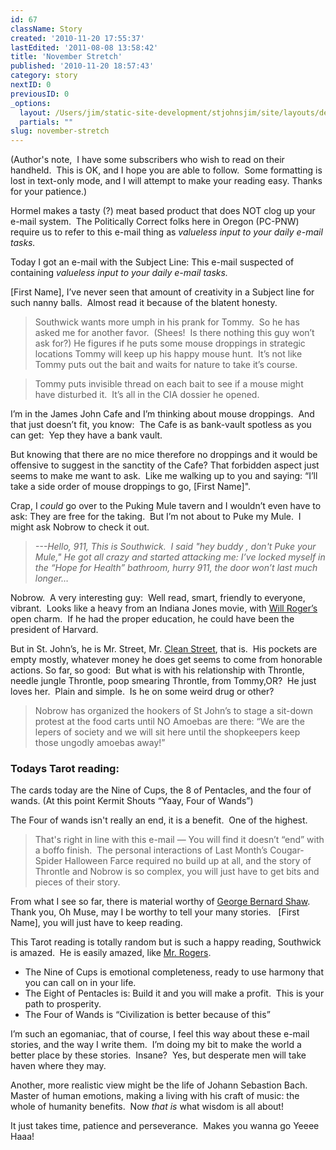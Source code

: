 ```yaml
---
id: 67
className: Story
created: '2010-11-20 17:55:37'
lastEdited: '2011-08-08 13:58:42'
title: 'November Stretch'
published: '2010-11-20 18:57:43'
category: story
nextID: 0
previousID: 0
_options:
  layout: /Users/jim/static-site-development/stjohnsjim/site/layouts/default.static.ttml
  partials: ""
slug: november-stretch
---
```

<p>(Author's note,  I have some subscribers who wish to read on their handheld.  This is OK, and I hope you are able to follow.  Some formatting is lost in text-only mode, and I will attempt to make your reading easy. Thanks for your patience.)</p>
<p>Hormel makes a tasty (?) meat based product that does NOT clog up your e-mail system.  The Politically Correct folks here in Oregon (PC-PNW) require us to refer to this e-mail thing as <em>valueless input to your daily e-mail tasks.</em></p>
<p>Today I got an e-mail with the Subject Line: This e-mail suspected of containing <em>valueless input to your daily e-mail tasks.</em></p>
<p >[First Name], I’ve never seen that amount of creativity in a Subject line for such nanny balls.  Almost read it because of the blatent honesty.</p>

<blockquote>
<p>Southwick wants more umph in his prank for Tommy.  So he has asked me for another favor.  (Shees!  Is there nothing this guy won’t ask for?) He figures if he puts some mouse droppings in strategic locations Tommy will keep up his happy mouse hunt.  It’s not like Tommy puts out the bait and waits for nature to take it’s course.</p>
</blockquote>
<blockquote>
<p>Tommy puts invisible thread on each bait to see if a mouse might have disturbed it.  It’s all in the CIA dossier he opened.</p>
</blockquote>

<p >I’m in the James John Cafe and I’m thinking about mouse droppings.  And that just doesn’t fit, you know:  The Cafe is as bank-vault spotless as you can get:  Yep they have a bank vault.</p>

<p >But knowing that there are no mice therefore no droppings and it would be offensive to suggest in the sanctity of the Cafe? That forbidden aspect just seems to make me want to ask.  Like me walking up to you and saying: “I’ll take a side order of mouse droppings to go, [First Name]".</p>

<p >Crap, I <em>could</em> go over to the Puking Mule tavern and I wouldn’t even have to ask: They are free for the taking.  But I’m not about to Puke my Mule.  I might ask Nobrow to check it out.</p>

<blockquote>
<p><em>---Hello, 911, This is Southwick.  I said "hey buddy , don't Puke your Mule," He got all crazy and started attacking me: I’ve locked myself in the “Hope for Health” bathroom, hurry 911, the door won’t last much longer…</em></p>
</blockquote>

<p >Nobrow.  A very interesting guy:  Well read, smart, friendly to everyone, vibrant.  Looks like a heavy from an Indiana Jones movie, with <a href="http://www.google.com/search?rls=en&amp;q=will+rogers&amp;ie=UTF-8&amp;oe=UTF-8" target="_blank">Will Roger’s</a> open charm.  If he had the proper education, he could have been the president of Harvard.</p>

<p >But in St. John’s, he is Mr. Street, Mr. <a href="http://www.google.com/images?rls=en&amp;q=mr+clean&amp;oe=UTF-8&amp;um=1&amp;ie=UTF-8&amp;source=univ&amp;ei=0IfoTIL0J4aisQPhzPmwCw&amp;sa=X&amp;oi=image_result_group&amp;ct=title&amp;resnum=1&amp;ved=0CC0QsAQwAA&amp;biw=1043&amp;bih=596" target="_blank">Clean Street</a>, that is.  His pockets are empty mostly, whatever money he does get seems to come from honorable actions. So far, so good:  But what is with his relationship with Throntle, needle jungle Throntle, poop smearing Throntle, from Tommy,OR?  He just loves her.  Plain and simple.  Is he on some weird drug or other?</p>

<blockquote>
<p>Nobrow has organized the hookers of St John’s to stage a sit-down protest at the food carts until NO Amoebas are there: “We are the lepers of society and we will sit here until the shopkeepers keep those ungodly amoebas away!”</p>
</blockquote>

<h3>Todays Tarot reading:</h3>
<p >The cards today are the Nine of Cups, the 8 of Pentacles, and the four of wands. (At this point Kermit Shouts “Yaay, Four of Wands”)</p>

<p >The Four of wands isn't really an end, it is a benefit.  One of the highest.  </p>

<blockquote>
<p>That's right in line with this e-mail — You will find it doesn’t “end” with a boffo finish.  The personal interactions of Last Month’s Cougar-Spider Halloween Farce required no build up at all, and the story of Throntle and Nobrow is so complex, you will just have to get bits and pieces of their story.</p>
</blockquote>

<p >From what I see so far, there is material worthy of <a href="http://en.wikipedia.org/wiki/George_Bernard_Shaw" target="_blank">George Bernard Shaw</a>.  Thank you, Oh Muse, may I be worthy to tell your many stories.   [First Name], you will just have to keep reading.</p>

<p >This Tarot reading is totally random but is such a happy reading, Southwick is amazed.  He is easily amazed, like <a href="http://www.myspace.com/j0lietjakeblues/blog/476795617" target="_blank">Mr. Rogers</a>.</p>

<ul><li>The Nine of Cups is emotional completeness, ready to use harmony that you can call on in your life.</li>
<li>The Eight of Pentacles is: Build it and you will make a profit.  This is your path to prosperity.</li>
<li>The Four of Wands is “Civilization is better because of this”</li>
</ul>
<p >I’m such an egomaniac, that of course, I feel this way about these e-mail stories, and the way I write them.  I’m doing my bit to make the world a better place by these stories.  Insane?  Yes, but desperate men will take haven where they may.</p>

<p >Another, more realistic view might be the life of Johann Sebastion Bach.   Master of human emotions, making a living with his craft of music: the whole of humanity benefits.  Now <em>that is</em> what wisdom is all about!</p>

<p >It just takes time, patience and perseverance.  Makes you wanna go Yeeee Haaa! </p>